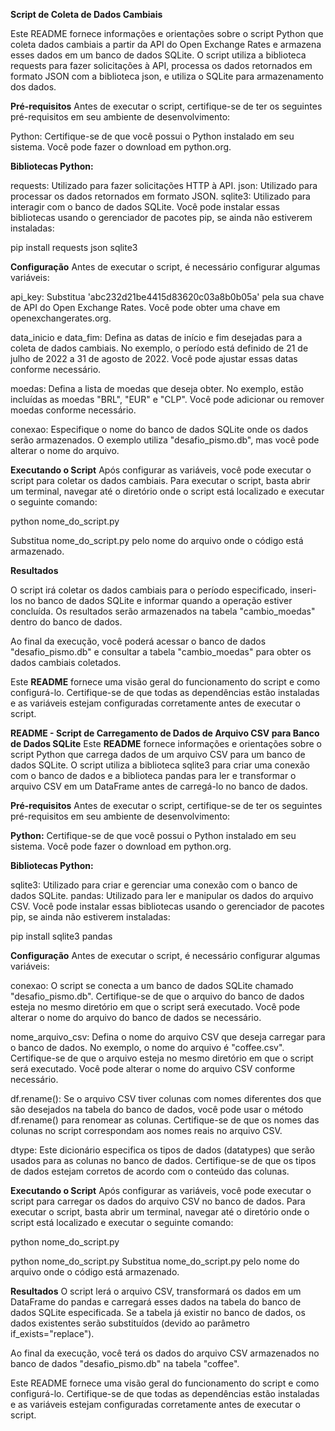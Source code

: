 **Script de Coleta de Dados Cambiais**

Este README fornece informações e orientações sobre o script Python que coleta dados cambiais a partir da API do Open Exchange Rates e armazena esses dados em um banco de dados SQLite. O script utiliza a biblioteca requests para fazer solicitações à API, processa os dados retornados em formato JSON com a biblioteca json, e utiliza o SQLite para armazenamento dos dados.

**Pré-requisitos**
Antes de executar o script, certifique-se de ter os seguintes pré-requisitos em seu ambiente de desenvolvimento:

Python: Certifique-se de que você possui o Python instalado em seu sistema. Você pode fazer o download em python.org.

**Bibliotecas Python:**

requests: Utilizado para fazer solicitações HTTP à API.
json: Utilizado para processar os dados retornados em formato JSON.
sqlite3: Utilizado para interagir com o banco de dados SQLite.
Você pode instalar essas bibliotecas usando o gerenciador de pacotes pip, se ainda não estiverem instaladas:

pip install requests json sqlite3

**Configuração**
Antes de executar o script, é necessário configurar algumas variáveis:

api_key: Substitua 'abc232d21be4415d83620c03a8b0b05a' pela sua chave de API do Open Exchange Rates. Você pode obter uma chave em openexchangerates.org.

data_inicio e data_fim: Defina as datas de início e fim desejadas para a coleta de dados cambiais. No exemplo, o período está definido de 21 de julho de 2022 a 31 de agosto de 2022. Você pode ajustar essas datas conforme necessário.

moedas: Defina a lista de moedas que deseja obter. No exemplo, estão incluídas as moedas "BRL", "EUR" e "CLP". Você pode adicionar ou remover moedas conforme necessário.

conexao: Especifique o nome do banco de dados SQLite onde os dados serão armazenados. O exemplo utiliza "desafio_pismo.db", mas você pode alterar o nome do arquivo.

**Executando o Script**
Após configurar as variáveis, você pode executar o script para coletar os dados cambiais. Para executar o script, basta abrir um terminal, navegar até o diretório onde o script está localizado e executar o seguinte comando:

python nome_do_script.py

Substitua nome_do_script.py pelo nome do arquivo onde o código está armazenado.

**Resultados**

O script irá coletar os dados cambiais para o período especificado, inseri-los no banco de dados SQLite e informar quando a operação estiver concluída. Os resultados serão armazenados na tabela "cambio_moedas" dentro do banco de dados.

Ao final da execução, você poderá acessar o banco de dados "desafio_pismo.db" e consultar a tabela "cambio_moedas" para obter os dados cambiais coletados.

Este **README** fornece uma visão geral do funcionamento do script e como configurá-lo. Certifique-se de que todas as dependências estão instaladas e as variáveis estejam configuradas corretamente antes de executar o script.




**README - Script de Carregamento de Dados de Arquivo CSV para Banco de Dados SQLite**
Este **README** fornece informações e orientações sobre o script Python que carrega dados de um arquivo CSV para um banco de dados SQLite. O script utiliza a biblioteca sqlite3 para criar uma conexão com o banco de dados e a biblioteca pandas para ler e transformar o arquivo CSV em um DataFrame antes de carregá-lo no banco de dados.

**Pré-requisitos**
Antes de executar o script, certifique-se de ter os seguintes pré-requisitos em seu ambiente de desenvolvimento:

**Python:** Certifique-se de que você possui o Python instalado em seu sistema. Você pode fazer o download em python.org.

**Bibliotecas Python:**

sqlite3: Utilizado para criar e gerenciar uma conexão com o banco de dados SQLite.
pandas: Utilizado para ler e manipular os dados do arquivo CSV.
Você pode instalar essas bibliotecas usando o gerenciador de pacotes pip, se ainda não estiverem instaladas:

pip install sqlite3 pandas

**Configuração**
Antes de executar o script, é necessário configurar algumas variáveis:

conexao: O script se conecta a um banco de dados SQLite chamado "desafio_pismo.db". Certifique-se de que o arquivo do banco de dados esteja no mesmo diretório em que o script será executado. Você pode alterar o nome do arquivo do banco de dados se necessário.

nome_arquivo_csv: Defina o nome do arquivo CSV que deseja carregar para o banco de dados. No exemplo, o nome do arquivo é "coffee.csv". Certifique-se de que o arquivo esteja no mesmo diretório em que o script será executado. Você pode alterar o nome do arquivo CSV conforme necessário.

df.rename(): Se o arquivo CSV tiver colunas com nomes diferentes dos que são desejados na tabela do banco de dados, você pode usar o método df.rename() para renomear as colunas. Certifique-se de que os nomes das colunas no script correspondam aos nomes reais no arquivo CSV.

dtype: Este dicionário especifica os tipos de dados (datatypes) que serão usados para as colunas no banco de dados. Certifique-se de que os tipos de dados estejam corretos de acordo com o conteúdo das colunas.

**Executando o Script**
Após configurar as variáveis, você pode executar o script para carregar os dados do arquivo CSV no banco de dados. Para executar o script, basta abrir um terminal, navegar até o diretório onde o script está localizado e executar o seguinte comando:

python nome_do_script.py

python nome_do_script.py
Substitua nome_do_script.py pelo nome do arquivo onde o código está armazenado.

**Resultados**
O script lerá o arquivo CSV, transformará os dados em um DataFrame do pandas e carregará esses dados na tabela do banco de dados SQLite especificada. Se a tabela já existir no banco de dados, os dados existentes serão substituídos (devido ao parâmetro if_exists="replace").

Ao final da execução, você terá os dados do arquivo CSV armazenados no banco de dados "desafio_pismo.db" na tabela "coffee".

Este README fornece uma visão geral do funcionamento do script e como configurá-lo. Certifique-se de que todas as dependências estão instaladas e as variáveis estejam configuradas corretamente antes de executar o script.
